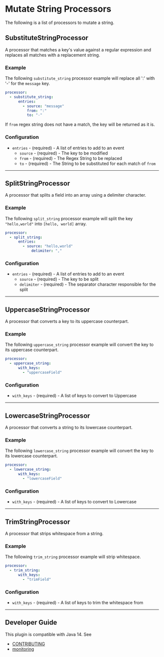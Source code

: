 # Mutate String Processors
The following is a list of processors to mutate a string.

## SubstituteStringProcessor
A processor that matches a key's value against a regular expression and replaces all matches with a replacement string.

### Example
The following `substitute_string` processor example will replace all ':' with '-' for the `message` key.

```yaml
processor:
  - substitute_string:
      entries:
        - source: "message"
          from: ":"
          to: "-"
```
If `from` regex string does not have a match, the key will be returned as it is.

### Configuration
* `entries` - (required) - A list of entries to add to an event
    * `source` - (required) - The key to be modified
    * `from` - (required) - The Regex String to be replaced
    * `to` - (required) - The String to be substituted for each match of `from`
    
---

## SplitStringProcessor
A processor that splits a field into an array using a delimiter character.

### Example
The following `split_string` processor example will split the key `"hello,world"` into `[hello, world]` array.

```yaml
processor:
  - split_string:
      entries:
        - source: "hello,world"
            delimiter: ","
```

### Configuration
* `entries` - (required) - A list of entries to add to an event
    * `source` - (required) - The key to be split
    * `delimiter` - (required) - The separator character responsible for the split

---

## UppercaseStringProcessor
A processor that converts a key to its uppercase counterpart.

### Example
The following `uppercase_string` processor example will convert the key to its uppercase counterpart.

```yaml
processor:
  - uppercase_string:
      with_keys:
        - "uppercaseField"
```

### Configuration
* `with_keys` - (required) - A list of keys to convert to Uppercase

---

## LowercaseStringProcessor
A processor that converts a string to its lowercase counterpart.

### Example
The following `lowercase_string` processor example will convert the key to its lowercase counterpart.

```yaml
processor:
  - lowercase_string:
      with_keys:
        - "lowercaseField"
```

### Configuration
* `with_keys` - (required) - A list of keys to convert to Lowercase

---

## TrimStringProcessor
A processor that strips whitespace from a string.

### Example
The following `trim_string` processor example will strip whitespace.

```yaml
processor:
  - trim_string:
      with_keys:
        - "trimField"
```

### Configuration
* `with_keys` - (required) - A list of keys to trim the whitespace from

---

## Developer Guide
This plugin is compatible with Java 14. See
- [CONTRIBUTING](https://github.com/opensearch-project/data-prepper/blob/main/CONTRIBUTING.md)
- [monitoring](https://github.com/opensearch-project/data-prepper/blob/main/docs/monitoring.md)
